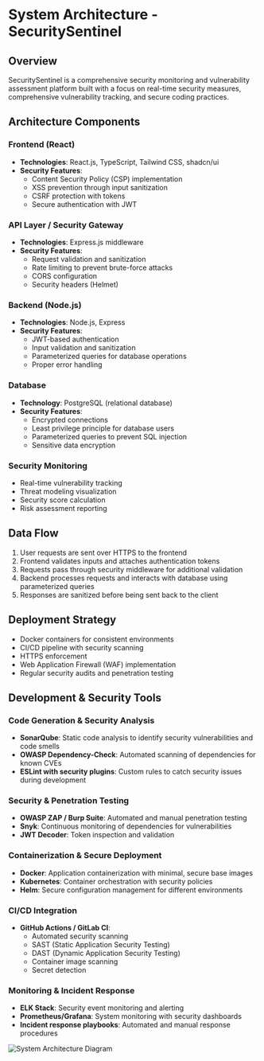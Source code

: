 
# System Architecture - SecuritySentinel

## Overview
SecuritySentinel is a comprehensive security monitoring and vulnerability assessment platform built with a focus on real-time security measures, comprehensive vulnerability tracking, and secure coding practices.

## Architecture Components

### Frontend (React)
- **Technologies**: React.js, TypeScript, Tailwind CSS, shadcn/ui
- **Security Features**: 
  - Content Security Policy (CSP) implementation
  - XSS prevention through input sanitization
  - CSRF protection with tokens
  - Secure authentication with JWT

### API Layer / Security Gateway
- **Technologies**: Express.js middleware
- **Security Features**:
  - Request validation and sanitization
  - Rate limiting to prevent brute-force attacks
  - CORS configuration
  - Security headers (Helmet)

### Backend (Node.js)
- **Technologies**: Node.js, Express
- **Security Features**:
  - JWT-based authentication
  - Input validation and sanitization
  - Parameterized queries for database operations
  - Proper error handling

### Database
- **Technology**: PostgreSQL (relational database)
- **Security Features**:
  - Encrypted connections
  - Least privilege principle for database users
  - Parameterized queries to prevent SQL injection
  - Sensitive data encryption

### Security Monitoring
- Real-time vulnerability tracking
- Threat modeling visualization
- Security score calculation
- Risk assessment reporting

## Data Flow
1. User requests are sent over HTTPS to the frontend
2. Frontend validates inputs and attaches authentication tokens
3. Requests pass through security middleware for additional validation
4. Backend processes requests and interacts with database using parameterized queries
5. Responses are sanitized before being sent back to the client

## Deployment Strategy
- Docker containers for consistent environments
- CI/CD pipeline with security scanning
- HTTPS enforcement
- Web Application Firewall (WAF) implementation
- Regular security audits and penetration testing

## Development & Security Tools

### Code Generation & Security Analysis
- **SonarQube**: Static code analysis to identify security vulnerabilities and code smells
- **OWASP Dependency-Check**: Automated scanning of dependencies for known CVEs
- **ESLint with security plugins**: Custom rules to catch security issues during development

### Security & Penetration Testing
- **OWASP ZAP / Burp Suite**: Automated and manual penetration testing
- **Snyk**: Continuous monitoring of dependencies for vulnerabilities
- **JWT Decoder**: Token inspection and validation

### Containerization & Secure Deployment
- **Docker**: Application containerization with minimal, secure base images
- **Kubernetes**: Container orchestration with security policies
- **Helm**: Secure configuration management for different environments

### CI/CD Integration
- **GitHub Actions / GitLab CI**: 
  - Automated security scanning
  - SAST (Static Application Security Testing)
  - DAST (Dynamic Application Security Testing)
  - Container image scanning
  - Secret detection

### Monitoring & Incident Response
- **ELK Stack**: Security event monitoring and alerting
- **Prometheus/Grafana**: System monitoring with security dashboards
- **Incident response playbooks**: Automated and manual response procedures

![System Architecture Diagram](../assets/architecture_diagram.png)

